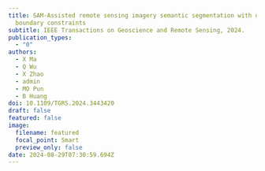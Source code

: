 ```yaml
---
title: SAM-Assisted remote sensing imagery semantic segmentation with object and
  boundary constraints
subtitle: IEEE Transactions on Geoscience and Remote Sensing, 2024.
publication_types:
  - "0"
authors:
  - X Ma
  - Q Wu
  - X Zhao
  - admin
  - MO Pun
  - B Huang
doi: 10.1109/TGRS.2024.3443420
draft: false
featured: false
image:
  filename: featured
  focal_point: Smart
  preview_only: false
date: 2024-08-29T07:30:59.694Z
---
```

